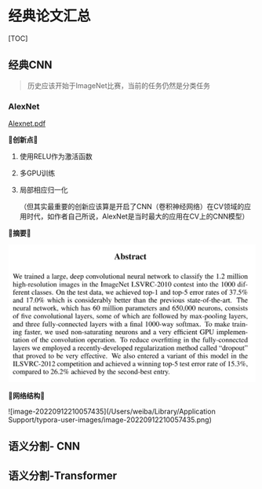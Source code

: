 # 经典论文汇总

[TOC]

## 经典CNN

> 历史应该开始于ImageNet比赛，当前的任务仍然是分类任务

### AlexNet

 [Alexnet.pdf](/Users/weiba/Documents/GitHub/CV--Semantic-Segmentation-Oriented-Paper-Summary/经典CNN/Alexnet.pdf) 

🌟**创新点🌟**

1. 使用RELU作为激活函数

2. 多GPU训练

3. 局部相应归一化

   （但其实最重要的创新应该算是开启了CNN（卷积神经网络）在CV领域的应用时代，如作者自己所说，AlexNet是当时最大的应用在CV上的CNN模型）

**🌟摘要🌟**

![image-20220912210851525](https://github.com/Tail-19/CV--Semantic-Segmentation-Oriented-Paper-Summary/blob/main/images/AlexNet_ast.png)

**🌟网络结构🌟**

![image-20220912210057435](/Users/weiba/Library/Application Support/typora-user-images/image-20220912210057435.png)

## 语义分割- CNN

## 语义分割-Transformer